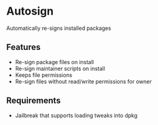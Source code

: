 # Autosign

Automatically re-signs installed packages

## Features
- Re-sign package files on install
- Re-sign maintainer scripts on install
- Keeps file permissions
- Re-sign files without read/write permissions for owner


## Requirements
- Jailbreak that supports loading tweaks into dpkg

